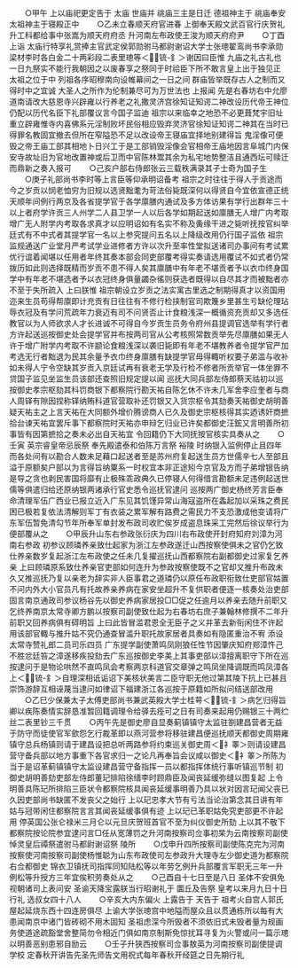 <!-- { "loadSidebar": true } -->
　　○甲午  上以庙祀更定告于  太庙  世庙并  祧庙三主是日迁  德祖神主于  祧庙奉安  太祖神主于寝殿正中
　　○乙未立春顺天府官进春  上御奉天殿文武百官行庆贺礼  升工科都给事中张嵩为顺天府府丞  升河南左布政使王浚为顺天府府尹
　　○丁酉  上诣  太庙行特享礼赏捧主官武定侯郭勋驸马都尉谢诏大学士张璁翟鸾尚书李承勋梁材李时各白金二十两彩段二表里璁等＜锍-釒＞谢因曰臣惟  九庙之礼古礼也一日九祭实不能行我朝因之以废春享之祭同于时祫臣下所不敢言皇上出于独见正  太祖之位于中  列祖各序昭穆南向设帷幕间之一日之间  群庙皆举既存古人之制而又得时中之宜诚  大圣人之所作为伦制兼尽可为万世法也  上报闻  先是右春坊右中允廖道南请改大慈恩寺兴辟雍以行养老之礼撒灵济宫徐知证知谔二神改设历代帝王神位仍配以历代名臣下礼部覆议言今国子监迪  祖宗以来临幸之地恐不必更葺梵宇旧址重立辟雍惟寺内喜佛系元淫制败坏民俗相应毁弃灵济官徐知证知谔二神其在当时已得罪名教固宜撤去但所在窄隘恐不足以改设帝王寝庙宜择地别建得旨  鬼淫像可便毁之帝王庙工部其相地卜日兴工于是工部销毁淫像会官相帝王庙地因言阜城门内保安寺故址旧为官地改置神或后卫而中官陈林鬻其余为私宅地势整洁且通西坛可赎迁而鼎新之奏入报可
　　○己亥户部右侍郎张云三载秩满录其子士奇为国子生
　　○庚子礼部尚书李时等上言臣等仰承明诏备考  祖宗之时往往于得人于贡途而今之岁贡以悯老恤穷为旧规以选贤黜耄为苛法俗毙既深何以得贤自今宜依宣德正统天顺年间例行两京及各省提学官于各学廪膳内通试及多方体访果有学行出群年三十以上者府学许贡三人州学二人县卫学一人以后各学如期起送如廪膳无人增广内考取增广无人附学内考取各求真才以应明诏如有名实不称及夤缘干进之毙听抚按官纠举廷式有不中式者其提学官一名以上参究提问五名以上降级改用仍行国子监依  祖宗监规通送广业堂月严考试学业进修者方许以次升至率性堂拟送诸司办事间有考试累优行谊着闻堪以任用者年终其奏本部会同吏部覆考得实奏请选用覆试不如式者仍常拨历如此则选择既精而岁贡不患不得人矣其廪膳中有年老不堪贡者予以衣巾终身国学中有年老不堪选者予以衣冠终身俱量蠲杂徭则获选者既得以自尽其才而被黜者亦不至于失所疏入  上曰朕惟  祖宗朝设立岁贡之法实寓古里选之制期得真才以资国用迩来生员苟得帮廪即计充贡有日往往有不修行检挟制官司欺篾乡里甚生亏缺伦理玷辱衣冠及有学问荒疏年力衰迈有司不问贤否止计食粮浅深一概循资充贡却又多选任教官以为人师欲求人才长进诚不可得自今岁贡生员务令府州县提调官选举有学行者方许起送巡按御史处会提学官并布按两司官从公考核照常数贡举先尽廪膳如果无人许于增广附学内考取不许颛论食粮浅深以袭旧毙即有年老不堪教养者令提学官严加考选无行者黜退为民其余量予衣巾终身廪膳有缺提学官毋得輙听权要子弟滥与收补如未得人宁令空缺其岁贡入京廷试再有衰老无学及行检不修者所贡举官一体坐罪不贷国子监见坐监生员该部还查照旧规定提以闻  巡抚大同兵部左侍郎蔡天祜初以巡按御史孝宗枢劾其科罚商银下都察院行勘天祐自陈乞休不许未几军舍李应奎者与商人周铎有隙因捏称铎纳贿科道官营取补还罚银又入货宗枢令其劾奏天祐御史胡明善疑天祐主之上言天祐在大同额外增价腾谤商人已久及御史宗枢核得其实迺诱奸商摭拾台谏天祐宜罢斥事下都察院时天祐亦申辩乞归业已许矣都御史汪鋐又言明善所初事皆有因第摭拾之奏未必出自天祐宜  令回籍仍下大同抚按官核实具奏从之
　　○壬寅  英宗睿皇帝忌辰祭  奉先殿遣泰和伯陈万言祭  裕陵  时纳银入监例停止且四年而各处间有以勘合人数未足藉口起送者至是苏州府复起送生员方世儒辛七人至部且溢于原额矣户部以为言得旨纳粟系一时权宜本非正途矧今京官及方而子弟增银告纳是导之贪也剥民害国将靡有止极殊乖政典久已停寝人何得借言勘额未足违例起送世儒等俱遣归给还原纳银两诸承行官史悉令巡抚官逮问  巡按两广御史杨终芳言臣奉命清理军伍广西业已报立近入广东见其饥馑异常山海寇盗所在螽起加以采珠之费民困已极若复依法清解则军丁有衣装之累军解有路费之需民力不支恐激成他变请将广东军伍暂免清勾节年所奉军单封发布政司收贮俟岁成盗息珠采工完然后徐议举行为便部覆从之
　　○甲辰升山东右参政张衍庆为四川右布政使开封府知府刘漳为河南右参政  初参议顾璘养亲致仕起家为浙江左参政遂迁山西按察使俱未之官仍乞致仕养亲数岁复起浙江左布政使之任未几复擢巡抚山西都察院右副都御史过家复乞养亲  上曰顾璘原系致仕养亲官吏部如何连升为参政按察使既不之官却又推升布政未久又推巡抚乃复以亲老为辞实非人臣事君之道璘仍以原任布政职衔致仕吏部官姑置不问内外大小官员凡有托故养亲养病在家安坐超升不复供职者便逐一核奏处治吏部固言南京通政司参议杨谷先以御史养病家居投□□促之任逾月以养亲去随升前职又乞终养南京太常寺卿方鹏以按察司副使致仕起为右春坊右庶子兼翰林修撰不二年升前职又回养病俱有碍明旨  上曰此皆冒滥君恩全无臣子之义并革去新衔闲住不许起用该部官輙与推升姑不究仍通查冒滥升职托故家居者具奏如有隐匿重治不宥  添设太常寺赞礼郎二员司乐四员  广东提学副使萧鸣凤刚狼任性节因肇庆知府郑漳忤己不胜忿廷笞之漳遂移疾投劾去广东巡按御史李美上其事吏部以漳擅离职守下所在巡按逮问于是物论哄然不直鸣凤会考察两京科道官交章弹之鸣凤坐降调既而鸣凤漳各上＜锍-釒＞自理深相诋诟诏下美核状美言二臣守职无他过第其陵下抗上已甚且崇饰游辞互相诬蔑当逮问如律诏下福建浙江各巡按于原籍如所拟问结送部改用
　　○乙巳少保兼太子太傅吏部尚书兼武英殿大学士桂萼＜锍-釒＞病乞归得旨卿以疾陈奏情实辞恳准暂回籍调理令给驿去痊可之日有司奏来起用仍赐银三十两纻丝二表里钞三千贯
　　○丙午先是御史廖自显奏蓟镇镇守太监驻劄建昌营者无益于防守而徒使官军歛怨乞行裁革即以燕河营参将移驻建昌便巡抚顺天都御史周期雍镇守总兵杨镇则请于建昌设把总听两路参将约束巡关御史周＜礻睪＞则请设建昌营守备兵部以地方事重下各官求归一之论凡再奉旨会议咸以御史＜礻睪＞所陈为当于是诏革蓟镇镇守太监设建昌营守备指挥一员以都指挥体统行事听镇巡节制  初御史胡明善劾吏部左侍郎董玘排陷徐缙李时顾鼎臣及闻丧延缓弥缝以图复起  上令明善具陈玘所排陷三臣状令都察院核具闻丧延缓事明善乃具以状对因言玘闻父丧已久因吏部尚书缺匿不发丧父之始行  上以玘忠孝大节有亏法当论治第念其日讲有年姑与冠带闲住都察院言言其闻丧延缓事俱有迹  上以玘已革职姑免究吏部更不许起用  停英国公张仑禄米三月仑以元旦庆贺班首官不至为纠仪御史所劾  上以其不敬下都察院按论院参宜逮问言□任从宽薄罚之升河南按察司佥事初杲为云南按察司副使  悼灵皇后禫祭遣驸马都尉谢诏祭  陵所
　　○戊申升四所按察司副使陈克完为河南按察使河南按察司副使杨惟聪为山东布政使司左参政升大理寺左少御史道为都察院右佥都御史  锦衣卫镇抚司指挥同知陆松等以年劳乞例升兵部覆言军职无三年一升例松等升授方三年宜俟积劳奏处从之
　　○己酉自十七日至是八日  圣体不安俱免视朝诸司上表问安  圣谕天降宝露朕当行昭谢礼于  圜丘及告祭  皇考以来月九日十日行礼  选叔女四十八人
　　○辛亥大内东偏火  上露告于  天告于  祖考火自宫人郭氏屋起延烧东西十四连房俱尽  上谕大学张璁宫中地隘而屋众且以贯通栋所以每有大患闻南京中诸门皆砖砌不用木固知  圣祖虑深今所毁者不须依旧式未毁者量为规画务使道途疏豁堂舍整简勿令相近门俱如南京制斯免惊扰耳寻复为火警或问一篇示璁以明善恶别患邪自励云
　　○壬子升狭西按察司佥事敖英为河南按察司副使提调学校  定春秋开讲告先圣先师告文用祝式每年春秋开经筵之日先期行礼
